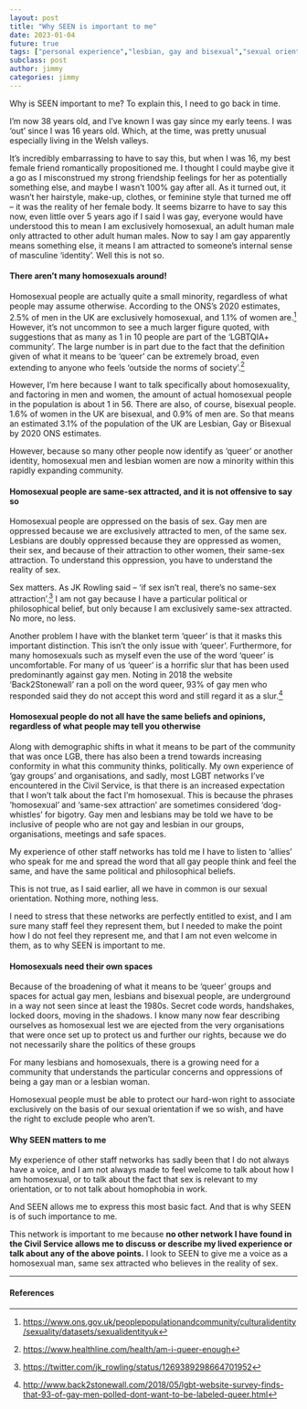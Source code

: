 ```yaml
---
layout: post
title: "Why SEEN is important to me"
date: 2023-01-04
future: true
tags: ["personal experience","lesbian, gay and bisexual","sexual orientation"]
subclass: post
author: jimmy
categories: jimmy
---
```


Why is SEEN important to me? To explain this, I need to go back in time.

I’m now 38 years old, and I’ve known I was gay since my early teens. I was ‘out’ since I was 16 years old. Which, at the time, was pretty unusual especially living in the Welsh valleys.

It’s incredibly embarrassing to have to say this, but when I was 16, my best female friend romantically propositioned me. I thought I could maybe give it a go as I misconstrued my strong friendship feelings for her as potentially something else, and maybe I wasn’t 100% gay after all. As it turned out, it wasn’t her hairstyle, make-up, clothes, or feminine style that turned me off – it was the reality of her female body. It seems bizarre to have to say this now, even little over 5 years ago if I said I was gay, everyone would have understood this to mean I am exclusively homosexual, an adult human male only attracted to other adult human males. Now to say I am gay apparently means something else, it means I am attracted to someone’s internal sense of masculine ‘identity’. Well this is not so.

#### There aren’t many homosexuals around!

Homosexual people are actually quite a small minority, regardless of what people may assume otherwise.
According to the ONS’s 2020 estimates, 2.5% of men in the UK are exclusively homosexual, and 1.1% of women are.[^1] However, it’s not uncommon to see a much larger figure quoted, with suggestions that as many as 1 in 10 people are part of the ‘LGBTQIA+ community’.  The large number is in part due to the fact that the definition given of what it means to be ‘queer’ can be extremely broad, even extending to anyone who feels ‘outside the norms of society’.[^2]

However, I’m here because I want to talk specifically about homosexuality, and factoring in men and women, the amount of actual homosexual people in the population is about 1 in 56. There are also, of course, bisexual people. 1.6% of women in the UK are bisexual, and 0.9% of men are. So that means an estimated 3.1% of the population of the UK are Lesbian, Gay or Bisexual by 2020 ONS estimates.

However, because so many other people now identify as ‘queer’ or another identity, homosexual men and lesbian women are now a minority within this rapidly expanding community.

#### Homosexual people are same-sex attracted, and it is not offensive to say so

Homosexual people are oppressed on the basis of sex. Gay men are oppressed because we are exclusively attracted to men, of the same sex. Lesbians are doubly oppressed because they are oppressed as women, their sex, and because of their attraction to other women, their same-sex attraction.  To understand this oppression, you have to understand the reality of sex.

Sex matters. As JK Rowling said – ‘if sex isn’t real, there’s no same-sex attraction’.[^3] I am not gay because I have a particular political or philosophical belief, but only because I am exclusively same-sex attracted. No more, no less.

Another problem I have with the blanket term ‘queer’ is that it masks this important distinction.  This isn’t the only issue with ‘queer’.  Furthermore, for many homosexuals such as myself even the use of the word ‘queer’ is uncomfortable. For many of us ‘queer’ is a horrific slur that has been used predominantly against gay men. Noting in 2018 the website ‘Back2Stonewall’ ran a poll on the word queer, 93% of gay men who responded said they do not accept this word and still regard it as a slur.[^4]

#### Homosexual people do not all have the same beliefs and opinions, regardless of what people may tell you otherwise

Along with demographic shifts in what it means to be part of the community that was once LGB, there has also been a trend towards increasing conformity in what this community thinks, politically.  My own experience of  ‘gay groups’ and organisations, and sadly, most LGBT networks I’ve encountered in the Civil Service, is that there is an increased expectation that I won’t talk about the fact I’m homosexual.  This is because the phrases ‘homosexual’ and ‘same-sex attraction’ are sometimes considered ‘dog-whistles’ for bigotry.  Gay men and lesbians may be told we have to be inclusive of people who are not gay and lesbian in our groups, organisations, meetings and safe spaces.

My experience of other staff networks has told me I have to listen to ‘allies’ who speak for me and spread the word that all gay people think and feel the same, and have the same political and philosophical beliefs.

This is not true, as I said earlier, all we have in common is our sexual orientation. Nothing more, nothing less.

I need to stress that these networks are perfectly entitled to exist, and I am sure many staff feel they represent them, but I needed to make the point how I do not feel they represent me, and that I am not even welcome in them, as to why SEEN is important to me.

#### Homosexuals need their own spaces

Because of the broadening of what it means to be ‘queer’ groups and spaces for actual gay men, lesbians and bisexual people, are underground in a way not seen since at least the 1980s. Secret code words, handshakes, locked doors, moving in the shadows.  I know many now fear describing ourselves as homosexual lest we are ejected from the very organisations that were once set up to protect us and further our rights, because we do not necessarily share the politics of these groups

For many lesbians and homosexuals, there is a growing need for a community that understands the particular concerns and oppressions of being a gay man or a lesbian woman. 

Homosexual people must be able to protect our hard-won right to associate exclusively on the basis of our sexual orientation if we so wish, and have the right to exclude people who aren’t.

#### Why SEEN matters to me

My experience of other staff networks has sadly been that I do not always have a voice, and I am not always made to feel welcome to talk about how I am homosexual, or to talk about the fact that sex is relevant to my orientation, or to not talk about homophobia in work. 

And SEEN allows me to express this most basic fact. And that is why SEEN is of such importance to me. 

This network is important to me because **no other network I have found in the Civil Service allows me to discuss or describe my lived experience or talk about any of the above points.**  I look to SEEN to give me a voice as a homosexual man, same sex attracted who believes in the reality of sex.

-----------------------

#### References

[^1]: https://www.ons.gov.uk/peoplepopulationandcommunity/culturalidentity/sexuality/datasets/sexualidentityuk

[^2]: https://www.healthline.com/health/am-i-queer-enough

[^3]: https://twitter.com/jk_rowling/status/1269389298664701952

[^4]: http://www.back2stonewall.com/2018/05/lgbt-website-survey-finds-that-93-of-gay-men-polled-dont-want-to-be-labeled-queer.html
